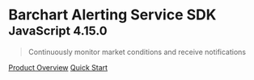 # Barchart Alerting Service SDK <small>JavaScript 4.15.0</small>

> Continuously monitor market conditions and receive notifications

[Product Overview](/content/product_overview)
[Quick Start](/content/quick_start)
